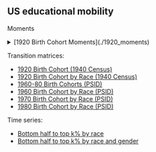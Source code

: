 ## US educational mobility

Moments
<details>
    <summary>[1920 Birth Cohort Moments](./1920_moments)</summary>

    [Mean Son Rank by Father Rank: 1940 Census png]https://media.githubusercontent.com/media/arjunsrini/mobility-results/main/figs/moms/moms_1920bc.png()
    [Mean Son Rank by Father Rank: 1940 Census by Race png](https://media.githubusercontent.com/media/arjunsrini/mobility-results/main/figs/moms/moms_1920bc_race.png)
</details>

Transition matrices:
- [1920 Birth Cohort (1940 Census)](./1920_tms)
- [1920 Birth Cohort by Race (1940 Census)](./1920_tms_race)
- [1960-80 Birth Cohorts (PSID)](./psid_tms)
- [1960 Birth Cohort by Race (PSID)](./1960psid_tms_race)
- [1970 Birth Cohort by Race (PSID)](./1970psid_tms_race)
- [1980 Birth Cohort by Race (PSID)](./1980psid_tms_race)

Time series:
- [Bottom half to top k% by race](./ts)
- [Bottom half to top k% by race and gender](./ts_gender)
